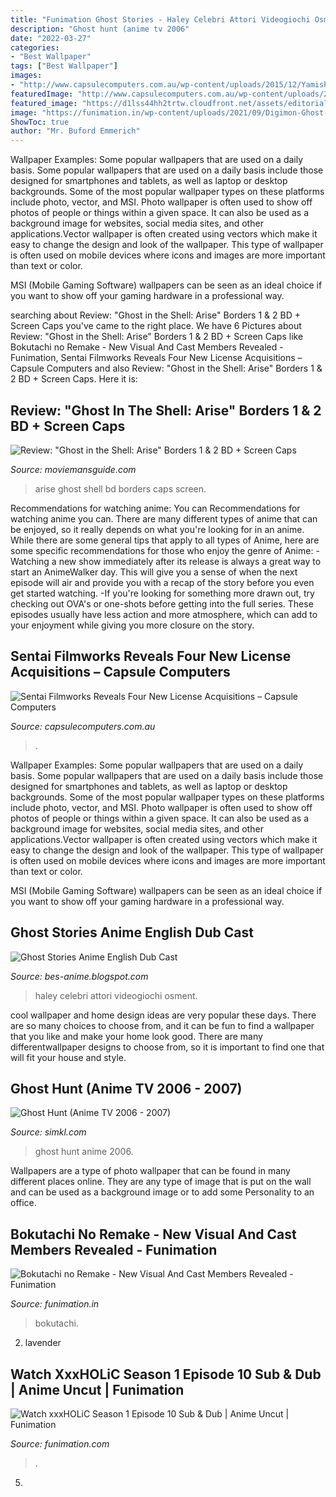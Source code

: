 ```yaml
---
title: "Funimation Ghost Stories - Haley Celebri Attori Videogiochi Osment"
description: "Ghost hunt (anime tv 2006"
date: "2022-03-27"
categories:
- "Best Wallpaper"
tags: ["Best Wallpaper"]
images:
- "http://www.capsulecomputers.com.au/wp-content/uploads/2015/12/Yamishibai-Japanese-Ghost-Stories-Screenshot-01.png"
featuredImage: "http://www.capsulecomputers.com.au/wp-content/uploads/2015/12/Yamishibai-Japanese-Ghost-Stories-Screenshot-01.png"
featured_image: "https://d1lss44hh2trtw.cloudfront.net/assets/editorial/2019/01/kingdom-hearts-3-voice-actors-sora-haley-joel-osment.jpg"
image: "https://funimation.in/wp-content/uploads/2021/09/Digimon-Ghost-Game-will-air-on-October-3-A-new-1454x2048.jpg"
ShowToc: true
author: "Mr. Buford Emmerich"
---
```



Wallpaper Examples: Some popular wallpapers that are used on a daily basis.
Some popular wallpapers that are used on a daily basis include those designed for smartphones and tablets, as well as laptop or desktop backgrounds. Some of the most popular wallpaper types on these platforms include photo, vector, and MSI. 
Photo wallpaper is often used to show off photos of people or things within a given space. It can also be used as a background image for websites, social media sites, and other applications.Vector wallpaper is often created using vectors which make it easy to change the design and look of the wallpaper. This type of wallpaper is often used on mobile devices where icons and images are more important than text or color. 

MSI (Mobile Gaming Software) wallpapers can be seen as an ideal choice if you want to show off your gaming hardware in a professional way.

	

		
searching about Review: &quot;Ghost in the Shell: Arise&quot; Borders 1 &amp; 2 BD + Screen Caps you've came to the right place. We have 6 Pictures about Review: &quot;Ghost in the Shell: Arise&quot; Borders 1 &amp; 2 BD + Screen Caps like Bokutachi no Remake - New Visual And Cast Members Revealed - Funimation, Sentai Filmworks Reveals Four New License Acquisitions – Capsule Computers and also Review: &quot;Ghost in the Shell: Arise&quot; Borders 1 &amp; 2 BD + Screen Caps. Here it is:
		
    
## Review: &quot;Ghost In The Shell: Arise&quot; Borders 1 &amp; 2 BD + Screen Caps

<img loading=lazy src="http://www.moviemansguide.com/images/main/2014/gits-arise-sm.jpg" onerror="this.onerror=null;this.src='https://tse2.mm.bing.net/th?id=OIP.umJY-q_vJdCQQxwSR6z-QgAAAA&amp;pid=15.1';" alt="Review: &quot;Ghost in the Shell: Arise&quot; Borders 1 &amp; 2 BD + Screen Caps">

_Source: moviemansguide.com_

>arise ghost shell bd borders caps screen. 

	

Recommendations for watching anime: You can
Recommendations for watching anime you can. There are many different types of anime that can be enjoyed, so it really depends on what you're looking for in an anime. While there are some general tips that apply to all types of Anime, here are some specific recommendations for those who enjoy the genre of Anime: 
-Watching a new show immediately after its release is always a great way to start an AnimeWalker day. This will give you a sense of when the next episode will air and provide you with a recap of the story before you even get started watching. 
-If you're looking for something more drawn out, try checking out OVA's or one-shots before getting into the full series. These episodes usually have less action and more atmosphere, which can add to your enjoyment while giving you more closure on the story.

    
## Sentai Filmworks Reveals Four New License Acquisitions – Capsule Computers

<img loading=lazy src="http://www.capsulecomputers.com.au/wp-content/uploads/2015/12/Yamishibai-Japanese-Ghost-Stories-Screenshot-01.png" onerror="this.onerror=null;this.src='https://tse2.mm.bing.net/th?id=OIP.D2V26MKmE9UsE5HbAykFBgHaEa&amp;pid=15.1';" alt="Sentai Filmworks Reveals Four New License Acquisitions – Capsule Computers">

_Source: capsulecomputers.com.au_

>. 

	

Wallpaper Examples: Some popular wallpapers that are used on a daily basis.
Some popular wallpapers that are used on a daily basis include those designed for smartphones and tablets, as well as laptop or desktop backgrounds. Some of the most popular wallpaper types on these platforms include photo, vector, and MSI. 
Photo wallpaper is often used to show off photos of people or things within a given space. It can also be used as a background image for websites, social media sites, and other applications.Vector wallpaper is often created using vectors which make it easy to change the design and look of the wallpaper. This type of wallpaper is often used on mobile devices where icons and images are more important than text or color. 

MSI (Mobile Gaming Software) wallpapers can be seen as an ideal choice if you want to show off your gaming hardware in a professional way.

    
## Ghost Stories Anime English Dub Cast

<img loading=lazy src="https://d1lss44hh2trtw.cloudfront.net/assets/editorial/2019/01/kingdom-hearts-3-voice-actors-sora-haley-joel-osment.jpg" onerror="this.onerror=null;this.src='https://tse3.mm.bing.net/th?id=OIP.Kv9cF1uWjpoDxEffFUvNTgHaEK&amp;pid=15.1';" alt="Ghost Stories Anime English Dub Cast">

_Source: bes-anime.blogspot.com_

>haley celebri attori videogiochi osment. 

	

cool wallpaper and home design ideas are very popular these days. There are so many choices to choose from, and it can be fun to find a wallpaper that you like and make your home look good. There are many differentwallpaper designs to choose from, so it is important to find one that will fit your house and style.

    
## Ghost Hunt (Anime TV 2006 - 2007)

<img loading=lazy src="https://simkl.in/fanart/53/5364748f70f77240e_medium.jpg" onerror="this.onerror=null;this.src='https://tse3.mm.bing.net/th?id=OIP.jYlHeHkUwVPmDBrB28ugZwHaEK&amp;pid=15.1';" alt="Ghost Hunt (Anime TV 2006 - 2007)">

_Source: simkl.com_

>ghost hunt anime 2006. 

	



Wallpapers are a type of photo wallpaper that can be found in many different places online. They are any type of image that is put on the wall and can be used as a background image or to add some Personality to an office.

    
## Bokutachi No Remake - New Visual And Cast Members Revealed - Funimation

<img loading=lazy src="https://funimation.in/wp-content/uploads/2021/09/Digimon-Ghost-Game-will-air-on-October-3-A-new-1454x2048.jpg" onerror="this.onerror=null;this.src='https://tse3.mm.bing.net/th?id=OIP.j2rEawROOkNdQ2yZhiMJ3wHaKb&amp;pid=15.1';" alt="Bokutachi no Remake - New Visual And Cast Members Revealed - Funimation">

_Source: funimation.in_

>bokutachi. 

	

2. lavender 

    
## Watch XxxHOLiC Season 1 Episode 10 Sub &amp; Dub | Anime Uncut | Funimation

<img loading=lazy src="https://derf9v1xhwwx1.cloudfront.net/image/upload/oth/FunimationStoreFront/1347502/English/1347502_English_KeyArt-OfficialVideoImage_5b81ef65-e767-e711-8175-020165574d09.jpg" onerror="this.onerror=null;this.src='https://tse1.mm.bing.net/th?id=OIP.uSVXU0vWDYX7CvdsUz8hnQHaEL&amp;pid=15.1';" alt="Watch xxxHOLiC Season 1 Episode 10 Sub &amp; Dub | Anime Uncut | Funimation">

_Source: funimation.com_

>. 

	

5.

